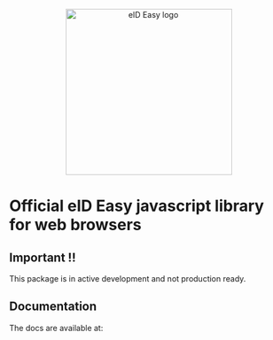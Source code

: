 <p align="center"><a href="https://eideasy.com/" target="_blank" rel="noopener noreferrer"><img width="300" src="https://eideasy.com/wp-content/uploads/2020/11/eid-easy-logo-1.png" alt="eID Easy logo"></a></p>

# Official eID Easy javascript library for web browsers

## Important !!
This package is in active development and not production ready.

## Documentation
The docs are available at:
